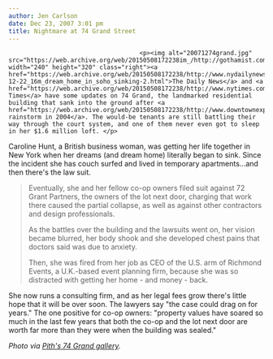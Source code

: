 ```yaml
---
author: Jen Carlson
date: Dec 23, 2007 3:01 pm
title: Nightmare at 74 Grand Street
---
```


	
										<p><img alt="20071274grand.jpg" src="https://web.archive.org/web/20150508172238im_/http://gothamist.com/attachments/arts_jen/20071274grand.jpg" width="240" height="320" class="right"><a href="https://web.archive.org/web/20150508172238/http://www.nydailynews.com/news/2007/12/22/2007-12-22_16m_dream_home_in_soho_sinking-2.html">The Daily News</a> and <a href="https://web.archive.org/web/20150508172238/http://www.nytimes.com/2007/12/23/realestate/23deal2.html">NY Times</a> have some updates on 74 Grand, the landmarked residential building that sank into the ground after <a href="https://web.archive.org/web/20150508172238/http://www.downtownexpress.com/de_70/sohogetslostintheflood.html">a rainstorm in 2004</a>. The would-be tenants are still battling their way through the court system, and one of them never even got to sleep in her $1.6 million loft. </p>

<p>Caroline Hunt, a British business woman, was getting her life together in New York when her dreams (and dream home) literally began to sink. Since the incident she has couch surfed and lived in temporary apartments...and then there&apos;s the law suit.</p><blockquote>Eventually, she and her fellow co-op owners filed suit against 72 Grant Partners, the owners of the lot next door, charging that work there caused the partial collapse, as well as against other contractors and design professionals.<p></p>

<p>As the battles over the building and the lawsuits went on, her vision became blurred, her body shook and she developed chest pains that doctors said was due to anxiety.</p>

<p>Then, she was fired from her job as CEO of the U.S. arm of Richmond Events, a U.K.-based event planning firm, because she was so distracted with getting her home - and money - back.</p></blockquote>She now runs a consulting firm, and as her legal fees grow there&apos;s little hope that it will be over soon. The lawyers say &quot;the case could drag on for years.&quot; The one positive for co-op owners: &quot;property values have soared so much in the last few years that both the co-op and the lot next door are worth far more than they were when the building was sealed.&quot;<p></p>

<p><em>Photo via <a href="https://web.archive.org/web/20150508172238/http://pith.org/photo/view/20040912-74grand/AUT_9107">Pith&apos;s 74 Grand gallery</a>.</em></p>					
										
									
				